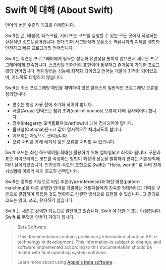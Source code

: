 # Swift 에 대해 (About Swift)

언어의 높은 수준의 목표를 이해합니다.

Swift는 폰, 태블릿, 데스크탑, 서버
또는 코드를 실행할 수 있는 모든 곳에서
작성하는 환상적인 소프트웨어입니다.
현대 언어 사고방식과
오픈소스 커뮤니티의 지혜를 결합한
안전하고 빠른 프로그래밍 언어입니다.

Swift는 숙련된 프로그래머에게
필요한 성능과 유연성을 놓치지 않으면서
새로운 프로그래머에게 친숙합니다.
스크립팅 언어처럼 표현력이 풍부하고
즐거움이 가득한 프로그래밍 언어입니다.
컴파일러는 성능에 최적화 되어있고
언어는 개발에 최적화 되어있으며,
어느쪽도 타협하지 않습니다.

Swift는 최신 프로그래밍 패턴을 채택하여
많은 클래스의 일반적인 프로그래밍 오류를 정의합니다:

- 변수는 항상 사용 전에 초기화 되어야 합니다.
- 배열(Array) 인덱스는 범위 초과(out-of-bounds) 오류에 대해 검사되어야 합니다.
- 정수(Integer)는 오버플로우(overflow)에 대해 검사되어야 합니다.
- 옵셔널(Optional)은 `nil` 값이 명시적으로 처리되도록 합니다.
- 메모리는 자동으로 관리됩니다.
- 오류 처리를 통해 예기치 않은 오류를 처리할 수 있습니다.

Swift 코드는 최신 하드웨어를 최대한 활용하기 위해 컴파일되고 최적화 됩니다.
구문과 표준 라이브러리는
코드를 작성하는 방법이
최상의 성능을 발휘해야 한다는 기본원칙에 따라 설계되었습니다.
안전성과 속도의 조합으로 Swift는 "Hello, world!" 로 부터
전체 시스템에 이르기 까지 최고의 선택입니다.

Swift는 강력한 기능으로 타입 추론(type inference)과 패턴 매칭(pattern matching)을
다른 유명한 언어를 개발하는 개발자들에게 친숙한
현대적이고 가벼운 구문으로 결합하여
복잡한 것도 명확하고 간결한 방식으로 표현할 수 있습니다.
그 결과로 코드는 읽고, 쓰고, 유지하기 쉽습니다.

Swift 는 새롭고 강력한 기능으로 발전하고 있습니다.
Swift 에 대한 목표는 야심찹니다.
Swift 로 무엇을 만들지 기대가 됩니다.

> Beta Software:
>
> This documentation contains preliminary information about an API or technology in development. This information is subject to change, and software implemented according to this documentation should be tested with final operating system software.
>
> Learn more about using [Apple's beta software](https://developer.apple.com/support/beta-software/).

<!--
This source file is part of the Swift.org open source project

Copyright (c) 2014 - 2022 Apple Inc. and the Swift project authors
Licensed under Apache License v2.0 with Runtime Library Exception

See https://swift.org/LICENSE.txt for license information
See https://swift.org/CONTRIBUTORS.txt for the list of Swift project authors
-->